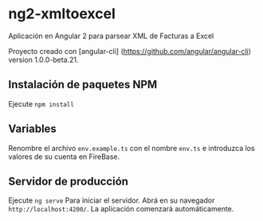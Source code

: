 
# ng2-xmltoexcel
Aplicación en Angular 2 para parsear XML de Facturas a Excel


Proyecto creado con  [angular-cli] (https://github.com/angular/angular-cli) version 1.0.0-beta.21.


## Instalación de paquetes NPM 
Ejecute `npm install`

## Variables  
Renombre el archivo `env.example.ts` con el nombre `env.ts` e introduzca los valores de su cuenta en FireBase. 

## Servidor de producción
Ejecute `ng serve` Para iniciar el servidor. Abrá en su navegador `http://localhost:4200/`. La aplicación comenzará automáticamente.

